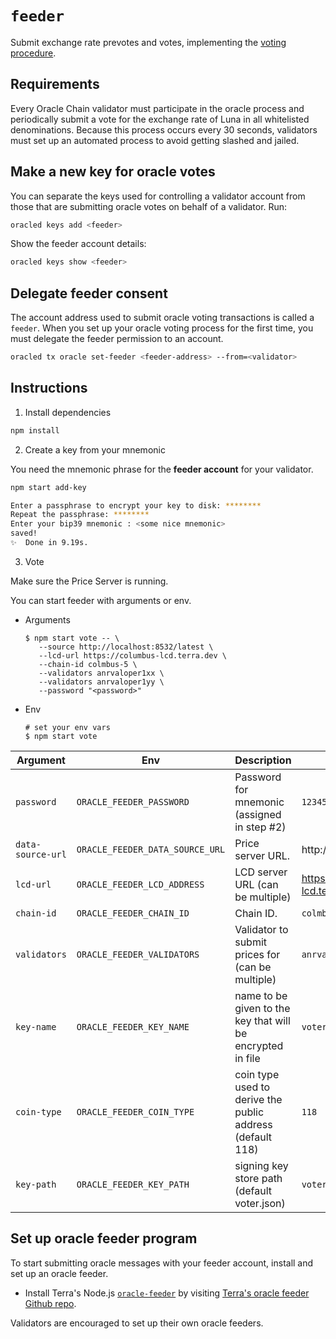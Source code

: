 # `feeder`

Submit exchange rate prevotes and votes, implementing the [voting procedure](https://github.com/terra-money/andromeda-oracle/blob/main/x/oracle/spec/01_concepts.md#voting-procedure).

## Requirements
Every Oracle Chain validator must participate in the oracle process and periodically submit a vote for the exchange rate of Luna in all whitelisted denominations. Because this process occurs every 30 seconds, validators must set up an automated process to avoid getting slashed and jailed.

## Make a new key for oracle votes

You can separate the keys used for controlling a validator account from those that are submitting oracle votes on behalf of a validator. Run:

```bash
oracled keys add <feeder>
```

Show the feeder account details:

```bash
oracled keys show <feeder>
```

## Delegate feeder consent

The account address used to submit oracle voting transactions is called a `feeder`. When you set up your oracle voting process for the first time, you must delegate the feeder permission to an account.

```bash
oracled tx oracle set-feeder <feeder-address> --from=<validator>
```


## Instructions

1. Install dependencies

```sh
npm install
```

2. Create a key from your mnemonic

You need the mnemonic phrase for the **feeder account** for your validator.

```sh
npm start add-key

Enter a passphrase to encrypt your key to disk: ********
Repeat the passphrase: ********
Enter your bip39 mnemonic : <some nice mnemonic>
saved!
✨  Done in 9.19s.
```

3. Vote

Make sure the Price Server is running.

You can start feeder with arguments or env.

* Arguments
   ``` shell
   $ npm start vote -- \
      --source http://localhost:8532/latest \
      --lcd-url https://columbus-lcd.terra.dev \
      --chain-id colmbus-5 \
      --validators anrvaloper1xx \
      --validators anrvaloper1yy \
      --password "<password>"
   ```

* Env
   ```shell
   # set your env vars 
   $ npm start vote
   ```


| Argument              | Env                              | Description                                               | Example                        |
| --------------------- | -------------------------------- | --------------------------------------------------------- | ------------------------------ |
| `password`            | `ORACLE_FEEDER_PASSWORD`         | Password for mnemonic (assigned in step #2)               | `12345678`                     |
| `data-source-url`     | `ORACLE_FEEDER_DATA_SOURCE_URL`  | Price server URL.                                         | http://localhost:8532/latest   |
| `lcd-url`             | `ORACLE_FEEDER_LCD_ADDRESS`      | LCD server URL (can be multiple)                          | https://columbus-lcd.terra.dev |
| `chain-id`            | `ORACLE_FEEDER_CHAIN_ID`         | Chain ID.                                                 | `colmbus-5         `           |
| `validators`          | `ORACLE_FEEDER_VALIDATORS`       | Validator to submit prices for (can be multiple)          | `anrvaloper1xx...`             |
| `key-name`            | `ORACLE_FEEDER_KEY_NAME`         | name to be given to the key that will be encrypted in file| `voter`                        |
| `coin-type`           | `ORACLE_FEEDER_COIN_TYPE`        | coin type used to derive the public address (default 118) | `118`                          |
| `key-path`            | `ORACLE_FEEDER_KEY_PATH`         | signing key store path (default voter.json)               | `voter.json`                   |


## Set up oracle feeder program

To start submitting oracle messages with your feeder account, install and set up an oracle feeder.

- Install Terra's Node.js [`oracle-feeder`](https://github.com/terra-money/oracle-feeder) by visiting [Terra's oracle feeder Github repo](https://github.com/terra-money/oracle-feeder).

Validators are encouraged to set up their own oracle feeders.